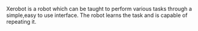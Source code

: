 Xerobot is a robot which can be taught to perform various tasks through a simple,easy to use interface. The robot learns the task and is capable of repeating it.
